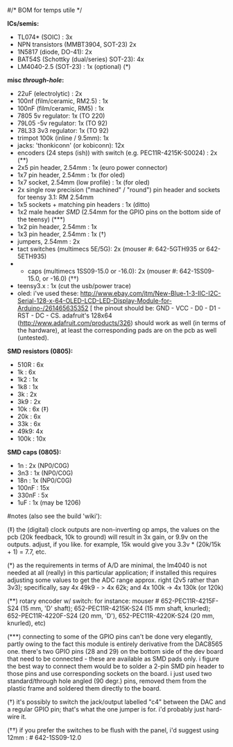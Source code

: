 #/* BOM for temps utile */


**ICs/semis:**

- TL074* (SOIC) : 3x  
- NPN transistors (MMBT3904, SOT-23) 2x
- 1N5817 (diode, DO-41): 2x
- BAT54S (Schottky (dual/series) SOT-23): 4x
- LM4040-2.5 (SOT-23) : 1x (optional) (*)

**misc *through-hole*:**

- 22uF  (electrolytic) : 2x
- 100nf (film/ceramic, RM2.5) : 1x
- 100nF (film/ceramic, RM5)   : 1x
- 7805 5v regulator: 1x (TO 220)
- 79L05 -5v regulator: 1x (TO 92)
- 78L33 3v3 regulator: 1x (TO 92)
- trimpot 100k (inline / 9.5mm): 1x
- jacks: 'thonkiconn' (or kobiconn): 12x
- encoders (24 steps (ish)) with switch (e.g. PEC11R-4215K-S0024) : 2x (**)
- 2x5 pin header, 2.54mm : 1x (euro power connector)
- 1x7 pin header, 2.54mm : 1x (for oled)
- 1x7 socket, 2.54mm (low profile) : 1x (for oled)
- 2x single row precision ("machined" / "round") pin header and sockets for teensy 3.1: RM 2.54mm
- 1x5 sockets + matching pin headers  : 1x (ditto)
- 1x2 male header *SMD* (2.54mm for the GPIO pins on the bottom side of the teensy) (***)
- 1x2 pin header, 2.54mm : 1x
- 1x3 pin header, 2.54mm : 1x (†)
- jumpers, 2.54mm : 2x
- tact switches (multimecs 5E/5G): 2x (mouser #: 642-5GTH935 or 642-5ETH935)
- + caps (multimecs 1SS09-15.0 or -16.0): 2x (mouser #: 642-1SS09-15.0, or -16.0) (††)
- teensy3.x : 1x (cut the usb/power trace)
- oled: i've used these: http://www.ebay.com/itm/New-Blue-1-3-IIC-I2C-Serial-128-x-64-OLED-LCD-LED-Display-Module-for-Arduino-/261465635352 [ the pinout should be: GND - VCC - D0 - D1 - RST - DC - CS. adafruit's 128x64 (http://www.adafruit.com/products/326) should work as well (in terms of the hardware), at least the corresponding pads are on the pcb as well (untested).

**SMD resistors (0805):**

- 510R :         6x 
-  1k  :         6x
- 1k2  :         1x
- 1k8  :         1x
- 3k   :         2x
- 3k9  :         2x
- 10k  :         6x (‡)
- 20k  :         6x  
- 33k :          6x 
- 49k9:          4x
- 100k :         10x

**SMD caps (0805):**

- 1n    : 2x (NP0/C0G)
- 3n3   : 1x (NP0/C0G)
- 18n   : 1x (NP0/C0G)
- 100nF : 15x  
- 330nF : 5x 
- 1uF   : 1x (may be 1206)


#notes (also see the build 'wiki'):

(‡) the (digital) clock outputs are non-inverting op amps, the values on the pcb (20k feedback, 10k to ground) will result in 3x gain, or 9.9v on the outputs. adjust, if you like. for example, 15k would give you 3.3v * (20k/15k + 1) = 7.7, etc.

(*) as the requirements in terms of A/D are minimal, the lm4040 is not needed at all (really) in this particular application; if installed this requires adjusting some values to get the ADC range approx. right (2v5 rather than 3v3); specifically, say 4x 49k9 - > 4x 62k; and 4x 100k -> 4x 130k (or 120k)

(**) rotary encoder w/ switch: for instance: mouser # 652-PEC11R-4215F-S24 (15 mm, 'D' shaft); 652-PEC11R-4215K-S24 (15 mm shaft, knurled); 652-PEC11R-4220F-S24 (20 mm, 'D'), 652-PEC11R-4220K-S24 (20 mm, knurled), etc)
 
(***) connecting to some of the GPIO pins can't be done very elegantly, partly owing to the fact this module is entirely derivative from the DAC8565 one. there's two GPIO pins (28 and 29) on the bottom side of the dev board that need to be connected - these are available as SMD pads only. i figure the best way to connect them would be to solder a 2-pin SMD pin header to those pins and use corresponding sockets on the board. i just used two standard/through hole angled (90 degr.) pins, removed them from the plastic frame and soldered them directly to the board.

(†) it's possibly to switch the jack/output labelled "c4" between the DAC and a regular GPIO pin; that's what the one jumper is for. i'd probably just hard-wire it.

(††) if you prefer the switches to be flush with the panel, i'd suggest using 12mm : # 642-1SS09-12.0 





